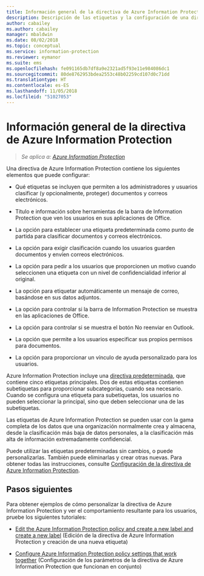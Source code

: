 ```yaml
---
title: Información general de la directiva de Azure Information Protection
description: Descripción de las etiquetas y la configuración de una directiva de Azure Information Protection.
author: cabailey
ms.author: cabailey
manager: mbaldwin
ms.date: 08/02/2018
ms.topic: conceptual
ms.service: information-protection
ms.reviewer: eymanor
ms.suite: ems
ms.openlocfilehash: fe091165db7df8a9e2321ad5f93e11e984086dc1
ms.sourcegitcommit: 80de8762953bdea2553c48b02259cd107d0c71dd
ms.translationtype: HT
ms.contentlocale: es-ES
ms.lasthandoff: 11/05/2018
ms.locfileid: "51027053"
---
```

# <a name="overview-of-the-azure-information-protection-policy"></a>Información general de la directiva de Azure Information Protection

>*Se aplica a: [Azure Information Protection](https://azure.microsoft.com/pricing/details/information-protection)*

Una directiva de Azure Information Protection contiene los siguientes elementos que puede configurar:
    
- Qué etiquetas se incluyen que permiten a los administradores y usuarios clasificar (y opcionalmente, proteger) documentos y correos electrónicos.

- Título e información sobre herramientas de la barra de Information Protection que ven los usuarios en sus aplicaciones de Office.

- La opción para establecer una etiqueta predeterminada como punto de partida para clasificar documentos y correos electrónicos.

- La opción para exigir clasificación cuando los usuarios guarden documentos y envíen correos electrónicos.

- La opción para pedir a los usuarios que proporcionen un motivo cuando seleccionen una etiqueta con un nivel de confidencialidad inferior al original.

- La opción para etiquetar automáticamente un mensaje de correo, basándose en sus datos adjuntos.

- La opción para controlar si la barra de Information Protection se muestra en las aplicaciones de Office.

- La opción para controlar si se muestra el botón No reenviar en Outlook.

- La opción que permite a los usuarios especificar sus propios permisos para documentos.

- La opción para proporcionar un vínculo de ayuda personalizado para los usuarios.

Azure Information Protection incluye una [directiva predeterminada](configure-policy-default.md), que contiene cinco etiquetas principales. Dos de estas etiquetas contienen subetiquetas para proporcionar subcategorías, cuando sea necesario. Cuando se configura una etiqueta para subetiquetas, los usuarios no pueden seleccionar la principal, sino que deben seleccionar una de las subetiquetas.

Las etiquetas de Azure Information Protection se pueden usar con la gama completa de los datos que una organización normalmente crea y almacena, desde la clasificación más baja de datos personales, a la clasificación más alta de información extremadamente confidencial. 

Puede utilizar las etiquetas predeterminadas sin cambios, o puede personalizarlas. También puede eliminarlas y crear otras nuevas. Para obtener todas las instrucciones, consulte [Configuración de la directiva de Azure Information Protection](configure-policy.md).


## <a name="next-steps"></a>Pasos siguientes

Para obtener ejemplos de cómo personalizar la directiva de Azure Information Protection y ver el comportamiento resultante para los usuarios, pruebe los siguientes tutoriales:

- [Edit the Azure Information Protection policy and create a new label and create a new label](infoprotect-quick-start-tutorial.md) (Edición de la directiva de Azure Information Protection y creación de una nueva etiqueta)

- [Configure Azure Information Protection policy settings that work together](infoprotect-settings-tutorial.md) (Configuración de los parámetros de la directiva de Azure Information Protection que funcionan en conjunto)
